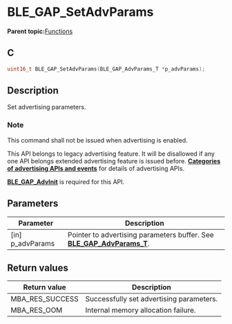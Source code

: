 # BLE\_GAP\_SetAdvParams

**Parent topic:**[Functions](GUID-D235316A-5434-4ADA-AEF5-10D073D0126B.md)

## C

```c
uint16_t BLE_GAP_SetAdvParams(BLE_GAP_AdvParams_T *p_advParams);
```

## Description

Set advertising parameters.

### Note

This command shall not be issued when advertising is enabled.

This API belongs to legacy advertising feature. It will be disallowed if any one API belongs extended advertising feature is issued before. **[Categories of advertising APIs and events](GUID-FD421446-446E-4881-8545-936E69D4C93F.md)** for details of advertising APIs.

**[BLE\_GAP\_AdvInit](GUID-474E0E7B-1467-44AA-851C-0291A9269F9D.md)** is required for this API.

## Parameters

|Parameter|Description|
|---------|-----------|
|\[in\] p\_advParams|Pointer to advertising parameters buffer. See **[BLE\_GAP\_AdvParams\_T](GUID-0C7AD80F-7B39-4B25-8126-08D3A31B9130.md)**.|

## Return values

|Return value|Description|
|------------|-----------|
|MBA\_RES\_SUCCESS|Successfully set advertising parameters.|
|MBA\_RES\_OOM|Internal memory allocation failure.|

